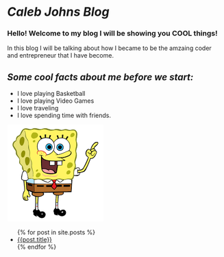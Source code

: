 # ***Caleb Johns Blog***
### Hello! Welcome to my blog I will be showing you **COOL** things!

In this blog I will be talking about how I became to be the amzaing coder and entrepreneur that I have become. 

## ***Some cool facts about me before we start:***

- I love playing Basketball
- I love playing Video Games
- I love traveling
- I love spending time with friends.

![An image of spongebob](/assets/spongebob.png)


<ul>
    {% for post in site.posts %}
    <li>
    <a href= "/blog/{{ post.url }}"> {{post.title}}</a>
    </li>
    {% endfor %}
</ul>